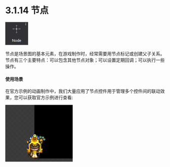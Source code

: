 # 3.1.14 节点

![](./res/image104.png)

节点是场景图的基本元素，在游戏制作时，经常需要用节点标记或创建父子关系。节点有三个主要特点：可以包含其他节点对象；可以设置定期回调；可以执行一些操作。

#### 使用场景

在官方示例的动画制作中，我们大量应用了节点控件用于管理多个控件间的联动效果，您可以获取官方示例进行查看:

![](./res/image105.png)